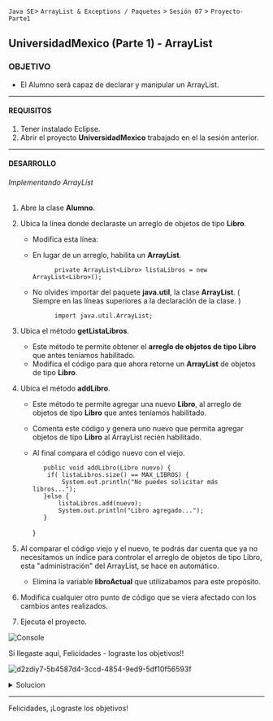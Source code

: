  
`Java SE`> `ArrayList & Exceptions / Paquetes` > `Sesión 07` > `Proyecto-Parte1`

## UniversidadMexico (Parte 1) - ArrayList

### OBJETIVO

- El Alumno será capaz de declarar y manipular un ArrayList.

<hr>

#### REQUISITOS

1. Tener instalado Eclipse.
3. Abrir el proyecto <b>UniversidadMexico</b> trabajado en el la sesión anterior.

<hr>

#### DESARROLLO
   
###### Implementando ArrayList

1. Abre la clase <b>Alumno</b>.
2. Ubica la línea donde declaraste un arreglo de objetos de tipo <b>Libro</b>.

   - Modifica esta línea:
   	- En lugar de un arreglo, habilita un <b>ArrayList</b>.
	
				private ArrayList<Libro> listaLibros = new ArrayList<Libro>();

   	- No olvides importar del paquete <b>java.util</b>, la clase <b>ArrayList</b>. ( Siempre en las líneas superiores a la declaración de la clase. )
	
				import java.util.ArrayList;
              
3. Ubica el método <b>getListaLibros</b>.

   - Este método te permite obtener el <b>arreglo de objetos de tipo Libro</b> que antes teníamos habilitado.
   - Modifica el código para que ahora retorne un <b>ArrayList</b> de objetos de tipo <b>Libro</b>.
                
4. Ubica el método <b>addLibro</b>.

   - Este método te permite agregar una nuevo <b>Libro</b>, al arreglo de objetos de tipo <b>Libro</b> que antes teníamos habilitado.
   - Comenta este código y genera uno nuevo que permita agregar objetos de tipo <b>Libro</b> al ArrayList recién habilitado.
   - Al final compara el código nuevo con el viejo.
   
    		public void addLibro(Libro nuevo) {
			 if( listaLibros.size() == MAX_LIBROS) {
				 System.out.println("No puedes solicitar más libros...");
			}else {
		 		listaLibros.add(nuevo);
				System.out.println("Libro agregado...");
		 	}		 
	 	}
                        
5. Al comparar el código viejo y el nuevo, te podrás dar cuenta que ya no necesitamos un índice para controlar el arreglo de objetos de tipo Libro, esta "administración" del ArrayList, se hace en automático.

   - Elimina la variable <b>libroActual</b> que utilizabamos para este propósito.
 
 6. Modifica cualquier otro punto de código que se viera afectado con los cambios antes realizados.
 
 7. Ejecuta el proyecto.

![Console](https://user-images.githubusercontent.com/56565204/68262144-ff868b00-0007-11ea-91a3-04b0bb733a57.png)

Si llegaste aquí, Felicidades - lograste los objetivos!!

![d2zdiy7-5b4587d4-3ccd-4854-9ed9-5df10f56593f](https://user-images.githubusercontent.com/56565204/67228451-e625f200-f3fe-11e9-99ce-ad733b945ebd.png)

<details>
	<summary>Solucion</summary>
	<p> 1. Cambiar de <b>arreglo</b> de objetos de tipo <b>Libro</b> a <b>ArrayList</b>.
	<p> 2. Modificación método <b>getListaLibros</b>, manipulación de un <b>ArrayList de tipo Libro</b> </p>
	<p> 3. Modificación método <b>addLibro</b>, manipulación de un <b>ArrayList de tipo Libro</b></p>
	<p> 4. Ejecuta el proyecto</p>
</details> 

<hr>

Felicidades, ¡Lograste los objetivos!
